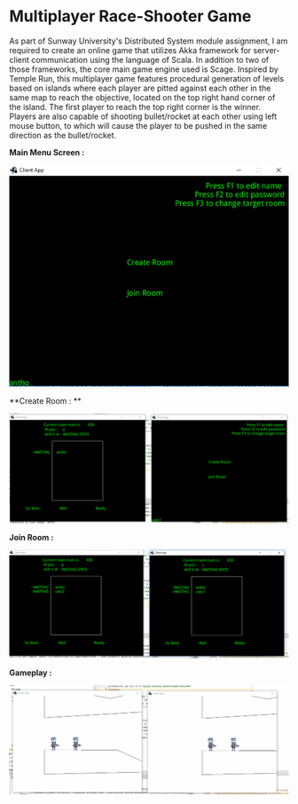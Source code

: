 # Multiplayer Race-Shooter Game
As part of Sunway University's Distributed System module assignment, I am required to create an online game that utilizes Akka framework for server-client communication using the language of Scala. In addition to two of those frameworks, the core main game engine used is Scage.
Inspired by Temple Run, this multiplayer game features procedural generation of levels based on islands where each player are pitted against each other in the same map to reach the objective, located on the top right hand corner of the island. The first player to reach the top right corner is the winner.
Players are also capable of shooting bullet/rocket at each other using left mouse button, to which will cause the player to be pushed in the same direction as the bullet/rocket. 

**Main Menu Screen :**

![Main Menu Screen](https://github.com/MrRexZ/DistributedSystemAssignment2/blob/master/demo/images/start_screen.PNG?raw=true)

**Create Room : **

![Create Room](https://github.com/MrRexZ/DistributedSystemAssignment2/blob/master/demo/images/create_room.PNG?raw=true)

**Join Room :** 

![Join Room](https://github.com/MrRexZ/DistributedSystemAssignment2/blob/master/demo/images/waiting_room.PNG?raw=true)

**Gameplay :**

![Gameplay](https://github.com/MrRexZ/DistributedSystemAssignment2/blob/master/demo/images/gameplay.gif?raw=true)
